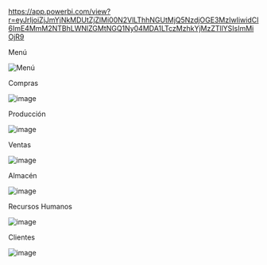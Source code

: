 https://app.powerbi.com/view?r=eyJrIjoiZjJmYjNkMDUtZjZlMi00N2VlLThhNGUtMjQ5NzdjOGE3MzIwIiwidCI6ImE4MmM2NTBhLWNlZGMtNGQ1Ny04MDA1LTczMzhkYjMzZTllYSIsImMiOjR9

Menú

![Menú](https://github.com/user-attachments/assets/0d8060d1-9c09-4d73-8fc5-0e9d03f46f5e)

Compras

![image](https://github.com/user-attachments/assets/2718cbe2-ea78-47bb-b329-912d1bb1353c)

Producción

![image](https://github.com/user-attachments/assets/e2e22fe8-67b7-431b-91bf-7795dfda9a64)

Ventas

![image](https://github.com/user-attachments/assets/bc4dfd85-2a91-4386-a286-02c8a2db3025)

Almacén

![image](https://github.com/user-attachments/assets/99db0ca7-1af9-4bf0-a0bc-5df2bbfe3caf)

Recursos Humanos

![image](https://github.com/user-attachments/assets/14104e47-3910-47fc-a05a-98765c7c582f)

Clientes

![image](https://github.com/user-attachments/assets/e2301080-2fc5-4f99-b261-ea8714509d43)








